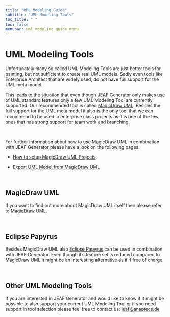 ```yaml
---
title: "UML Modeling Guide"
subtitle: "UML Modeling Tools"
toc_title: " "
toc: false
menubar: uml_modeling_guide_menu
---
```


# UML Modeling Tools

Unfortunately many so called UML Modeling Tools are just better tools for painting, but not sufficient to create real UML models. Sadly even tools like Enterprise Architect that are widely used, do not have full support for the UML meta model.

This leads to the situation that even though JEAF Generator only makes use of UML standard features only a few UML Modeling Tool are currently supported. Our recommended tool is called <a href="https://www.3ds.com/products-services/catia/products/no-magic/magicdraw" target="_blank">MagicDraw UML</a>. Besides the full support for the UML meta model it also is the only tool that we can recommend to be used in enterprise class projects as it is one of the few ones that has strong support for team work and branching.

<br>

For further information about how to use MagicDraw UML in combination with JEAF Generator please have a look on the following pages:

- [How to setup MagicDraw UML Projects](../setup-magic-draw-projects)

- [Export UML Model from MagicDraw UML](../../developer-guide/magic-draw-xmi-export)

<br>

## MagicDraw UML

If you want to find out more about MagicDraw UML itself then please refer to <a href="https://www.3ds.com/products-services/catia/products/no-magic/magicdraw" target="_blank">MagicDraw UML</a>.

<br>

## Eclipse Papyrus

Besides MagicDraw UML also <a href="https://www.eclipse.org/papyrus/" target="_blank">Eclipse Papyrus</a> can be used in combination with JEAF Generator. Even though it’s feature set is reduced compared to MagicDraw UML it might be an interesting alternative as it if free of charge.

<br>

## Other UML Modeling Tools

If you are interested in JEAF Generator and would like to know if it might be possible to also support your current UML Modeling Tool or if you need support in tool selection please feel free to contact us: [jeaf@anaptecs.de](mailto:jeaf@anaptecs.de)
